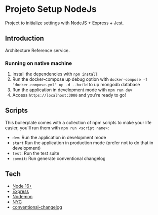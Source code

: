 # Projeto Setup NodeJs

Project to initialize settings with NodeJS + Express + Jest.

## Introduction

Architecture Reference service.

### Running on native machine
1. Install the dependencies with `npm install`
2. Run the docker-compose up debug option with `docker-compose -f "docker-compose.yml" up -d --build` to up mongodb database
3. Run the application in development mode with `npm run dev`
4. Access `https://localhost:3000` and you're ready to go!

## Scripts

This boilerplate comes with a collection of npm scripts to make your life easier, you'll run them with `npm run <script name>`:

- `dev`: Run the application in development mode
- `start` Run the application in production mode (prefer not to do that in development)
- `test`: Run the test suite
- `commit`: Run generate conventional changelog

## Tech

- [Node 16+](http://nodejs.org/)
- [Express](https://npmjs.com/package/express)
- [Nodemon](https://www.npmjs.com/package/nodemon)
- [NYC](https://www.npmjs.com/package/nyc)
- [conventional-changelog](https://github.com/conventional-changelog/conventional-changelog)
